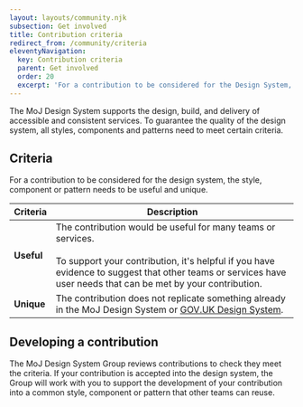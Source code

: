 ```yaml
---
layout: layouts/community.njk
subsection: Get involved
title: Contribution criteria
redirect_from: /community/criteria
eleventyNavigation:
  key: Contribution criteria
  parent: Get involved
  order: 20
  excerpt: 'For a contribution to be considered for the Design System, the style, component or pattern needs to be useful and unique.'
---
```


The MoJ Design System supports the design, build, and delivery of accessible and consistent services. To guarantee the quality of the design system, all styles, components and patterns need to meet certain criteria.

## Criteria

For a contribution to be considered for the design system, the style, component or pattern needs to be useful and unique.

| Criteria   | Description                                                                                                                                                                                                                       |
| ---------- | --------------------------------------------------------------------------------------------------------------------------------------------------------------------------------------------------------------------------------- |
| **Useful** | The contribution would be useful for many teams or services.<br><br>To support your contribution, it's helpful if you have evidence to suggest that other teams or services have user needs that can be met by your contribution. |
| **Unique** | The contribution does not replicate something already in the MoJ Design System or [GOV.UK Design System](https://design-system.service.gov.uk/).                                                                                  |

## Developing a contribution

The MoJ Design System Group reviews contributions to check they meet the criteria. If your contribution is accepted into the design system, the Group will work with you to support the development of your contribution into a common style, component or pattern that other teams can reuse.
